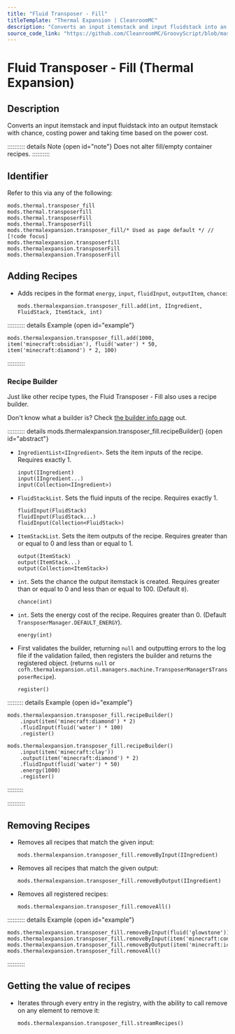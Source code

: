 ```yaml
---
title: "Fluid Transposer - Fill"
titleTemplate: "Thermal Expansion | CleanroomMC"
description: "Converts an input itemstack and input fluidstack into an output itemstack with chance, costing power and taking time based on the power cost."
source_code_link: "https://github.com/CleanroomMC/GroovyScript/blob/master/src/main/java/com/cleanroommc/groovyscript/compat/mods/thermalexpansion/machine/TransposerFill.java"
---
```


# Fluid Transposer - Fill (Thermal Expansion)

## Description

Converts an input itemstack and input fluidstack into an output itemstack with chance, costing power and taking time based on the power cost.

:::::::::: details Note {open id="note"}
Does not alter fill/empty container recipes.
::::::::::

## Identifier

Refer to this via any of the following:

```groovy:no-line-numbers {5}
mods.thermal.transposer_fill
mods.thermal.transposerfill
mods.thermal.transposerFill
mods.thermal.TransposerFill
mods.thermalexpansion.transposer_fill/* Used as page default */ // [!code focus]
mods.thermalexpansion.transposerfill
mods.thermalexpansion.transposerFill
mods.thermalexpansion.TransposerFill
```


## Adding Recipes

- Adds recipes in the format `energy`, `input`, `fluidInput`, `outputItem`, `chance`:

    ```groovy:no-line-numbers
    mods.thermalexpansion.transposer_fill.add(int, IIngredient, FluidStack, ItemStack, int)
    ```

:::::::::: details Example {open id="example"}
```groovy:no-line-numbers
mods.thermalexpansion.transposer_fill.add(1000, item('minecraft:obsidian'), fluid('water') * 50, item('minecraft:diamond') * 2, 100)
```

::::::::::

### Recipe Builder

Just like other recipe types, the Fluid Transposer - Fill also uses a recipe builder.

Don't know what a builder is? Check [the builder info page](../../getting_started/builder.md) out.

:::::::::: details mods.thermalexpansion.transposer_fill.recipeBuilder() {open id="abstract"}
- `IngredientList<IIngredient>`. Sets the item inputs of the recipe. Requires exactly 1.

    ```groovy:no-line-numbers
    input(IIngredient)
    input(IIngredient...)
    input(Collection<IIngredient>)
    ```

- `FluidStackList`. Sets the fluid inputs of the recipe. Requires exactly 1.

    ```groovy:no-line-numbers
    fluidInput(FluidStack)
    fluidInput(FluidStack...)
    fluidInput(Collection<FluidStack>)
    ```

- `ItemStackList`. Sets the item outputs of the recipe. Requires greater than or equal to 0 and less than or equal to 1.

    ```groovy:no-line-numbers
    output(ItemStack)
    output(ItemStack...)
    output(Collection<ItemStack>)
    ```

- `int`. Sets the chance the output itemstack is created. Requires greater than or equal to 0 and less than or equal to 100. (Default `0`).

    ```groovy:no-line-numbers
    chance(int)
    ```

- `int`. Sets the energy cost of the recipe. Requires greater than 0. (Default `TransposerManager.DEFAULT_ENERGY`).

    ```groovy:no-line-numbers
    energy(int)
    ```

- First validates the builder, returning `null` and outputting errors to the log file if the validation failed, then registers the builder and returns the registered object. (returns `null` or `cofh.thermalexpansion.util.managers.machine.TransposerManager$TransposerRecipe`).

    ```groovy:no-line-numbers
    register()
    ```

::::::::: details Example {open id="example"}
```groovy:no-line-numbers
mods.thermalexpansion.transposer_fill.recipeBuilder()
    .input(item('minecraft:diamond') * 2)
    .fluidInput(fluid('water') * 100)
    .register()

mods.thermalexpansion.transposer_fill.recipeBuilder()
    .input(item('minecraft:clay'))
    .output(item('minecraft:diamond') * 2)
    .fluidInput(fluid('water') * 50)
    .energy(1000)
    .register()
```

:::::::::

::::::::::

## Removing Recipes

- Removes all recipes that match the given input:

    ```groovy:no-line-numbers
    mods.thermalexpansion.transposer_fill.removeByInput(IIngredient)
    ```

- Removes all recipes that match the given output:

    ```groovy:no-line-numbers
    mods.thermalexpansion.transposer_fill.removeByOutput(IIngredient)
    ```

- Removes all registered recipes:

    ```groovy:no-line-numbers
    mods.thermalexpansion.transposer_fill.removeAll()
    ```

:::::::::: details Example {open id="example"}
```groovy:no-line-numbers
mods.thermalexpansion.transposer_fill.removeByInput(fluid('glowstone'))
mods.thermalexpansion.transposer_fill.removeByInput(item('minecraft:concrete_powder:3'))
mods.thermalexpansion.transposer_fill.removeByOutput(item('minecraft:ice'))
mods.thermalexpansion.transposer_fill.removeAll()
```

::::::::::

## Getting the value of recipes

- Iterates through every entry in the registry, with the ability to call remove on any element to remove it:

    ```groovy:no-line-numbers
    mods.thermalexpansion.transposer_fill.streamRecipes()
    ```
